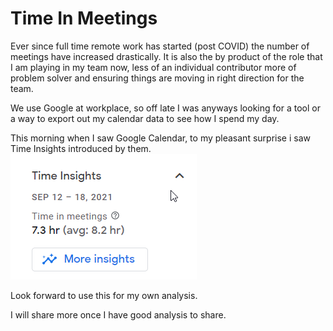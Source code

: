 # Time In Meetings

Ever since full time remote work has started (post COVID) the number of meetings have increased drastically. It is also the by product of the role that I am playing in my team now, less of an individual contributor more of problem solver and ensuring things are moving in right direction for the team.

We use Google at workplace, so off late I was anyways looking for a tool or a way to export out my calendar data to see how I spend my day.

This morning when I saw Google Calendar, to my pleasant surprise i saw Time Insights introduced by them. ![TImeInsights](../images/time_insights.png?raw=true)


Look forward to use this for my own analysis.

I will share more once I have good analysis to share.

